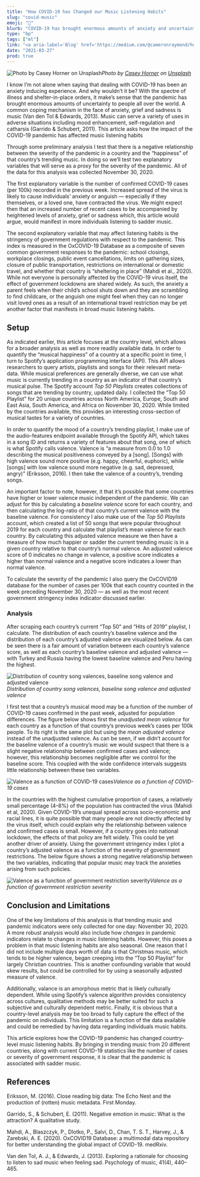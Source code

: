 ```yaml
---
title: "How COVID-19 has Changed our Music Listening Habits"
slug: "covid-music"
emoji: "🕺"
blurb: "COVID-19 has brought enormous amounts of anxiety and uncertainty. This article shows how the pandemic has affected popular music listening habits"
type: "bp"
tags: ["ml"]
link: "<a aria-label='Blog' href='https://medium.com/@cameronraymond/how-covid-has-changed-our-music-listening-habits-8c5e11be240f'>Blog</a>"
date: "2021-03-27"
prod: true
---
```


![Photo by [Casey Horner](https://unsplash.com/@mischievous_penguins?utm_source=unsplash&utm_medium=referral&utm_content=creditCopyText) on [Unsplash](https://unsplash.com/s/photos/moody?utm_source=unsplash&utm_medium=referral&utm_content=creditCopyText)](https://cdn-images-1.medium.com/max/10064/1*Z4Mg5DuKyADCCyFRHz-cyA.jpeg)*Photo by [Casey Horner](https://unsplash.com/@mischievous_penguins?utm_source=unsplash&utm_medium=referral&utm_content=creditCopyText) on [Unsplash](https://unsplash.com/s/photos/moody?utm_source=unsplash&utm_medium=referral&utm_content=creditCopyText)*

I know I’m not alone when saying that dealing with COVID-19 has been an anxiety inducing experience. And why wouldn’t it be? With the spectre of illness and shelter-in-place orders, it make’s sense that the pandemic has brought enormous amounts of uncertainty to people all over the world. A common coping mechanism in the face of anxiety, grief and sadness is music (Van den Tol & Edwards, 2013). Music can serve a variety of uses in adverse situations including mood enhancement, self-regulation and catharsis (Garrido & Schubert, 2011). This article asks how the impact of the COVID-19 pandemic has affected music listening habits

Through some preliminary analysis I test that there is a negative relationship between the severity of the pandemic in a country and the “happiness” of that country’s trending music. In doing so we’ll test two explanatory variables that will serve as a proxy for the severity of the pandemic. All of the data for this analysis was collected November 30, 2020.

The first explanatory variable is the number of confirmed COVID-19 cases (per 100k) recorded in the previous week. Increased spread of the virus is likely to cause individuals’ anxiety or anguish — especially if they themselves, or a loved one, have contracted the virus. We might expect then that an increased number of recent cases to be accompanied by heightened levels of anxiety, grief or sadness which, this article would argue, would manifest in more individuals listening to sadder music.

The second explanatory variable that may affect listening habits is the stringency of government regulations with respect to the pandemic. This index is measured in the OxCOVID-19 Database as a composite of seven common government responses to the pandemic: school closings, workplace closings, public event cancellations, limits on gathering sizes, closure of public transportation, restrictions on international or domestic travel, and whether that country is “sheltering in place” (Mahdi et al., 2020). While not everyone is personally affected by the COVID-19 virus itself, the effect of government lockdowns are shared widely. As such, the anxiety a parent feels when their child’s school shuts down and they are scrambling to find childcare, or the anguish one might feel when they can no longer visit loved ones as a result of an international travel restriction may be yet another factor that manifests in broad music listening habits.

## Setup

As indicated earlier, this article focuses at the country level, which allows for a broader analysis as well as more readily available data. In order to quantify the “musical happiness” of a country at a specific point in time, I turn to Spotify’s application programming interface (API). This API allows researchers to query artists, playlists and songs for their relevant meta-data. While musical preferences are generally diverse, we can use what music is currently trending in a country as an indicator of that country’s musical pulse. The Spotify account *Top 50 Playlists* creates collections of songs that are trending by country, updated daily. I collected the “Top 50 Playlist” for 20 unique countries across North America, Europe, South and East Asia, South America, and Africa on November 30, 2020. While limited by the countries available, this provides an interesting cross-section of musical tastes for a variety of countries.

In order to quantify the mood of a country’s trending playlist, I make use of the audio-features endpoint available through the Spotify API, which takes in a song ID and returns a variety of features about that song, one of which is what Spotify calls valence. Valence is “a measure from 0.0 to 1.0 describing the musical positiveness conveyed by a \[song\]. \[Songs\] with high valence sound more positive (e.g. happy, cheerful, euphoric), while \[songs\] with low valence sound more negative (e.g. sad, depressed, angry)” (Eriksson, 2016). I then take the valence of a country’s, trending songs.

An important factor to note, however, it that it’s possible that some countries have higher or lower valence music independent of the pandemic. We can adjust for this by calculating a *baseline valence* score for each country, and then calculating the log-ratio of that country’s current valence with the baseline valence. For consistency I also make use of the *Top 50 Playlists* account, which created a list of 50 songs that were popular throughout 2019 for each country and calculate that playlist’s mean valence for each country. By calculating this adjusted valence measure we then have a measure of how much happier or sadder the current trending music is in a given country relative to that country’s normal valence. An adjusted valence score of 0 indicates no change in valence, a positive score indicates a higher than normal valence and a negative score indicates a lower than normal valence.

To calculate the severity of the pandemic I also query the OxCOVID19 database for the number of cases per 100k that each country counted in the week preceding November 30, 2020 — as well as the most recent government stringency index indicator discussed earlier.

### Analysis

After scraping each country’s current “Top 50” and “Hits of 2019” playlist, I calculate. The distribution of each country’s baseline valence and the distribution of each country’s adjusted valence are visualized below. As can be seen there is a fair amount of variation between each country’s valence score, as well as each country’s baseline valence and adjusted valence — with Turkey and Russia having the lowest baseline valence and Peru having the highest.

![*Distribution of country song valences, baseline song valence and adjusted valence*](https://cdn-images-1.medium.com/max/2160/1*qsQ3DW3AlvQOJuX6goJsuA.png)*Distribution of country song valences, baseline song valence and adjusted valence*

I first test that a country’s musical mood may be a function of the number of COVID-19 cases confirmed in the past week, adjusted for population differences. The figure below shows first the *unadjusted mean valence* for each country as a function of that country’s previous week’s cases per 100k people. To its right is the same plot but using the *mean adjusted valence* instead of the unadjusted valence. As can be seen, if we didn’t account for the baseline valence of a country’s music we would suspect that there is a slight negative relationship between confirmed cases and valence; however, this relationship becomes negligible after we control for the baseline score. This coupled with the wide confidence intervals suggests little relationship between these two variables.

![*Valence as a function of COVID-19 cases*](https://cdn-images-1.medium.com/max/2000/1*FPUSI9d-YnwbZPpadqHn5Q.png)*Valence as a function of COVID-19 cases*

In the countries with the highest cumulative proportion of cases, a relatively small percentage (4–8%) of the population has contracted the virus (Mahidi et al, 2020). Given COVID-19’s unequal spread across socio-economic and racial lines, it is quite possible that many people are not directly affected by the virus itself, which could explain why the relationship between valence and confirmed cases is small. However, if a country goes into national lockdown, the effects of that policy are felt widely. This could be yet another driver of anxiety. Using the government stringency index I plot a country’s adjusted valence as a function of the severity of government restrictions. The below figure shows a strong negative relationship between the two variables, indicating that popular music may track the anxieties arising from such policies.

![*Valence as a function of government restriction severity*](https://cdn-images-1.medium.com/max/2000/1*O3zWAMqQD9Kk5HazSZkd8w.png)*Valence as a function of government restriction severity*

## Conclusion and Limitations

One of the key limitations of this analysis is that trending music and pandemic indicators were only collected for one day: November 30, 2020. A more robust analysis would also include how *changes* in pandemic indicators relate to changes in music listening habits. However, this poses a problem in that music listening habits are also seasonal. One reason that I did not include multiple days worth of data is that Christmas music, which tends to be higher valence, began creeping into the “Top 50 Playlist” for largely Christian countries. This is another confounding variable that would skew results, but could be controlled for by using a seasonally adjusted measure of valence.

Additionally, valance is an amorphous metric that is likely culturally dependent. While using Spotify’s valence algorithm provides consistency across cultures, qualitative methods may be better suited for such a subjective and culturally dependent metric. Finally, it is obvious that a country-level analysis may be too broad to fully capture the effect of the pandemic on individuals. This limitation is a function of the data available and could be remedied by having data regarding individuals music habits.

This article explores how the COVID-19 pandemic has changed country-level music listening habits. By bringing in trending music from 20 different countries, along with current COVID-19 statistics like the number of cases or severity of government response, it is clear that the pandemic is associated with sadder music.

## References

Eriksson, M. (2016). Close reading big data: The Echo Nest and the production of (rotten) music metadata. First Monday.

Garrido, S., & Schubert, E. (2011). Negative emotion in music: What is the attraction? A qualitative study.

Mahdi, A., Blaszczyk, P., Dlotko, P., Salvi, D., Chan, T. S. T., Harvey, J., & Zarebski, A. E. (2020). OxCOVID19 Database: a multimodal data repository for better understanding the global impact of COVID-19. medRxiv.

Van den Tol, A. J., & Edwards, J. (2013). Exploring a rationale for choosing to listen to sad music when feeling sad. Psychology of music, 41(4), 440–465.